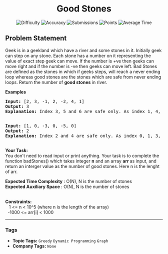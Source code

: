 <h1 align="center">Good Stones</h1>

<p align="center">
  <img alt="Difficulty" title="Difficulty" src="https://custom-icon-badges.demolab.com/badge/Difficulty: Medium-1F222E?style=for-the-badge&logoColor=white&logo=fire"/>
  <img alt="Accuracy" title="Accuracy" src="https://custom-icon-badges.demolab.com/badge/Accuracy: 53.74%25-1F222E?style=for-the-badge&logoColor=white&logo=target"/>
  <img alt="Submissions" title="Submissions" src="https://custom-icon-badges.demolab.com/badge/Submissions: 21K+-1F222E?style=for-the-badge&logoColor=white&logo=repo"/>
  <img alt="Points" title="Points" src="https://custom-icon-badges.demolab.com/badge/Points: 4-1F222E?style=for-the-badge&logoColor=white&logo=award"/>
  <img alt="Average Time" title="Average Time" src="https://custom-icon-badges.demolab.com/badge/Average%20Time: N/A-1F222E?style=for-the-badge&logoColor=white&logo=clock"/>
</p>

## Problem Statement

Geek is in a geekland which have a river and some stones in it. Initially geek can step on any stone. Each stone has a number on it representing the value of exact step geek can move. If the number is +ve then geeks can move right and if the number is -ve then geeks can move left. Bad Stones are defined as the stones in which if geeks steps, will reach a never ending loop whereas good stones are the stones which are safe from never ending loops. Return the number of <b>good stones</b> in river.

<b>Examples</b>

<pre><b>Input:</b> [2, 3, -1, 2, -2, 4, 1]
<b>Output: </b>3
<b>Explanation: </b>Index 3, 5 and 6 are safe only. As index 1, 4, 2 forms a cycle and from index 0 you can go to index 2 which is part of cycle.
 </pre>

<pre><b>Input:</b> [1, 0, -3, 0, -5, 0]
<b>Output:</b> 2
<b>Explanation: </b>Index 2 and 4 are safe only. As index 0, 1, 3, 5 form cycle.
  </pre>

<b>Your Task:</b><br>You don't need to read input or print anything. Your task is to complete the function badStones() which takes integer <b>n</b> and an array <b>arr </b>as input, and return an interger value as the number of good stones. Here n is the lenght of arr.

<b>Expected Time Complexity</b> : O(N), N is the number of stones<br><b>Expected Auxiliary Space</b> : O(N), N is the number of stones

<br><b>Constraints:</b><br>   1 <= n < 10^5 (where n is the length of the array)<br>  -1000 <= arr[i] < 1000


<hr>

### Tags
- **Topic Tags:** `Greedy` `Dynamic Programming` `Graph`
- **Company Tags:** `None`
